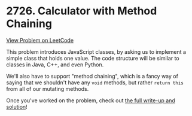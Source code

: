 # 2726. Calculator with Method Chaining

[View Problem on LeetCode](https://leetcode.com/problems/calculator-with-method-chaining/)

This problem introduces JavaScript classes, by asking us to implement a simple class that holds one value. The code structure will be similar to classes in Java, C++, and even Python.

We'll also have to support "method chaining", which is a fancy way of saying that we shouldn't have any `void` methods, but rather `return this` from all of our mutating methods.

Once you've worked on the problem, check out [the full write-up and solution](solution.md)!

